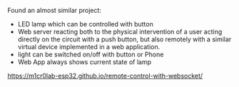 Found an almost similar project:

- LED lamp which can be controlled with button
- Web server reacting both to the physical intervention of a user acting directly on the circuit with a push button, but also remotely with a similar virtual device implemented in a web application.
- light can be switched on/off with button or Phone
- Web App always shows current state of lamp

https://m1cr0lab-esp32.github.io/remote-control-with-websocket/
